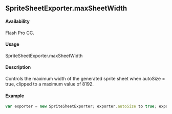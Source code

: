 ## SpriteSheetExporter.maxSheetWidth

#### Availability

Flash Pro CC.

#### Usage

SpriteSheetExporter.maxSheetWidth

#### Description

Controls the maximum width of the generated sprite sheet when autoSize = true, clipped to a maximum value of 8192.

#### Example

```javascript
var exporter = new SpriteSheetExporter; exporter.autoSize to true; exporter.maxSheetWidth = 512;

```